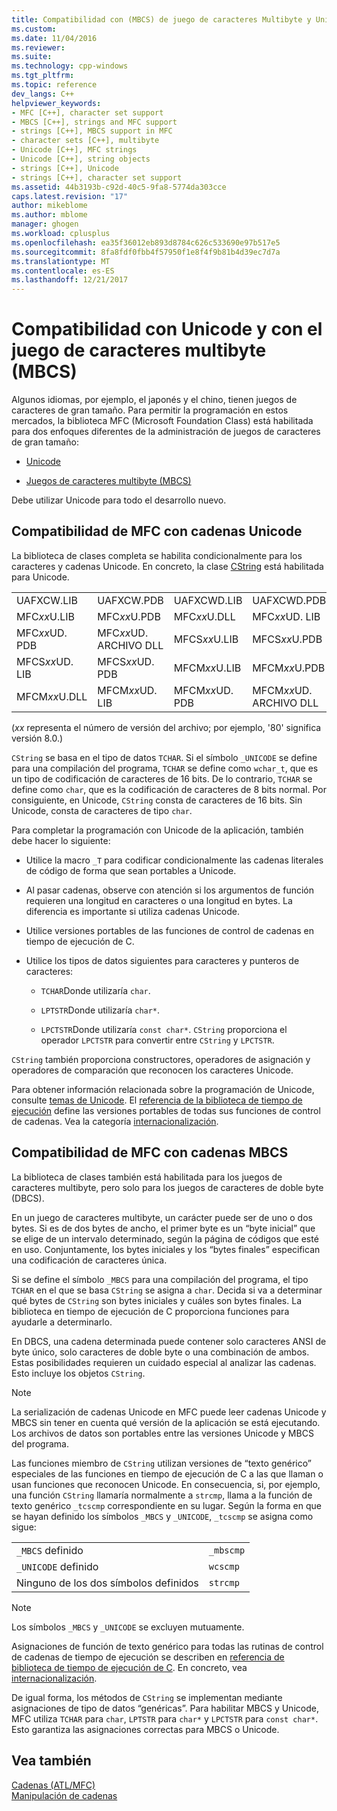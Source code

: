 ```yaml
---
title: Compatibilidad con (MBCS) de juego de caracteres Multibyte y Unicode | Documentos de Microsoft
ms.custom: 
ms.date: 11/04/2016
ms.reviewer: 
ms.suite: 
ms.technology: cpp-windows
ms.tgt_pltfrm: 
ms.topic: reference
dev_langs: C++
helpviewer_keywords:
- MFC [C++], character set support
- MBCS [C++], strings and MFC support
- strings [C++], MBCS support in MFC
- character sets [C++], multibyte
- Unicode [C++], MFC strings
- Unicode [C++], string objects
- strings [C++], Unicode
- strings [C++], character set support
ms.assetid: 44b3193b-c92d-40c5-9fa8-5774da303cce
caps.latest.revision: "17"
author: mikeblome
ms.author: mblome
manager: ghogen
ms.workload: cplusplus
ms.openlocfilehash: ea35f36012eb893d8784c626c533690e97b517e5
ms.sourcegitcommit: 8fa8fdf0fbb4f57950f1e8f4f9b81b4d39ec7d7a
ms.translationtype: MT
ms.contentlocale: es-ES
ms.lasthandoff: 12/21/2017
---
```

# <a name="unicode-and-multibyte-character-set-mbcs-support"></a>Compatibilidad con Unicode y con el juego de caracteres multibyte (MBCS)
Algunos idiomas, por ejemplo, el japonés y el chino, tienen juegos de caracteres de gran tamaño. Para permitir la programación en estos mercados, la biblioteca MFC (Microsoft Foundation Class) está habilitada para dos enfoques diferentes de la administración de juegos de caracteres de gran tamaño:  
  
-   [Unicode](#_core_mfc_support_for_unicode_strings)  
  
-   [Juegos de caracteres multibyte (MBCS)](#_core_mfc_support_for_mbcs_strings)  
  
 Debe utilizar Unicode para todo el desarrollo nuevo.  
  
##  <a name="_core_mfc_support_for_unicode_strings"></a>Compatibilidad de MFC con cadenas Unicode  
 La biblioteca de clases completa se habilita condicionalmente para los caracteres y cadenas Unicode. En concreto, la clase [CString](../atl-mfc-shared/reference/cstringt-class.md) está habilitada para Unicode.  
  
|||||  
|-|-|-|-|  
|UAFXCW.LIB|UAFXCW.PDB|UAFXCWD.LIB|UAFXCWD.PDB|  
|MFC*xx*U.LIB|MFC*xx*U.PDB|MFC*xx*U.DLL|MFC*xx*UD. LIB|  
|MFC*xx*UD. PDB|MFC*xx*UD. ARCHIVO DLL|MFCS*xx*U.LIB|MFCS*xx*U.PDB|  
|MFCS*xx*UD. LIB|MFCS*xx*UD. PDB|MFCM*xx*U.LIB|MFCM*xx*U.PDB|  
|MFCM*xx*U.DLL|MFCM*xx*UD. LIB|MFCM*xx*UD. PDB|MFCM*xx*UD. ARCHIVO DLL|  
  
 (*xx* representa el número de versión del archivo; por ejemplo, '80' significa versión 8.0.)  
  
 `CString` se basa en el tipo de datos `TCHAR`. Si el símbolo `_UNICODE` se define para una compilación del programa, `TCHAR` se define como `wchar_t`, que es un tipo de codificación de caracteres de 16 bits. De lo contrario, `TCHAR` se define como `char`, que es la codificación de caracteres de 8 bits normal. Por consiguiente, en Unicode, `CString` consta de caracteres de 16 bits. Sin Unicode, consta de caracteres de tipo `char`.  
  
 Para completar la programación con Unicode de la aplicación, también debe hacer lo siguiente:  
  
-   Utilice la macro `_T` para codificar condicionalmente las cadenas literales de código de forma que sean portables a Unicode.  
  
-   Al pasar cadenas, observe con atención si los argumentos de función requieren una longitud en caracteres o una longitud en bytes. La diferencia es importante si utiliza cadenas Unicode.  
  
-   Utilice versiones portables de las funciones de control de cadenas en tiempo de ejecución de C.  
  
-   Utilice los tipos de datos siguientes para caracteres y punteros de caracteres:  
  
    -   `TCHAR`Donde utilizaría `char`.  
  
    -   `LPTSTR`Donde utilizaría `char*`.  
  
    -   `LPCTSTR`Donde utilizaría `const char*`. `CString` proporciona el operador `LPCTSTR` para convertir entre `CString` y `LPCTSTR`.  
  
 `CString` también proporciona constructores, operadores de asignación y operadores de comparación que reconocen los caracteres Unicode.  
  
 Para obtener información relacionada sobre la programación de Unicode, consulte [temas de Unicode](../mfc/unicode-in-mfc.md). El [referencia de la biblioteca de tiempo de ejecución](../c-runtime-library/c-run-time-library-reference.md) define las versiones portables de todas sus funciones de control de cadenas. Vea la categoría [internacionalización](../c-runtime-library/internationalization.md).  
  
##  <a name="_core_mfc_support_for_mbcs_strings"></a>Compatibilidad de MFC con cadenas MBCS  
  
 La biblioteca de clases también está habilitada para los juegos de caracteres multibyte, pero solo para los juegos de caracteres de doble byte (DBCS).  
  
 En un juego de caracteres multibyte, un carácter puede ser de uno o dos bytes. Si es de dos bytes de ancho, el primer byte es un “byte inicial” que se elige de un intervalo determinado, según la página de códigos que esté en uso. Conjuntamente, los bytes iniciales y los “bytes finales” especifican una codificación de caracteres única.  
  
 Si se define el símbolo `_MBCS` para una compilación del programa, el tipo `TCHAR` en el que se basa `CString` se asigna a `char`. Decida si va a determinar qué bytes de `CString` son bytes iniciales y cuáles son bytes finales. La biblioteca en tiempo de ejecución de C proporciona funciones para ayudarle a determinarlo.  
  
 En DBCS, una cadena determinada puede contener solo caracteres ANSI de byte único, solo caracteres de doble byte o una combinación de ambos. Estas posibilidades requieren un cuidado especial al analizar las cadenas. Esto incluye los objetos `CString`.  
  
> [!NOTE]
>  La serialización de cadenas Unicode en MFC puede leer cadenas Unicode y MBCS sin tener en cuenta qué versión de la aplicación se está ejecutando. Los archivos de datos son portables entre las versiones Unicode y MBCS del programa.  
  
 Las funciones miembro de `CString` utilizan versiones de “texto genérico” especiales de las funciones en tiempo de ejecución de C a las que llaman o usan funciones que reconocen Unicode. En consecuencia, si, por ejemplo, una función `CString` llamaría normalmente a `strcmp`, llama a la función de texto genérico `_tcscmp` correspondiente en su lugar. Según la forma en que se hayan definido los símbolos `_MBCS` y `_UNICODE`, `_tcscmp` se asigna como sigue:  
  
|||  
|-|-|  
|`_MBCS` definido|`_mbscmp`|  
|`_UNICODE` definido|`wcscmp`|  
|Ninguno de los dos símbolos definidos|`strcmp`|  
  
> [!NOTE]
>  Los símbolos `_MBCS` y `_UNICODE` se excluyen mutuamente.  
  
 Asignaciones de función de texto genérico para todas las rutinas de control de cadenas de tiempo de ejecución se describen en [referencia de biblioteca de tiempo de ejecución de C](../c-runtime-library/c-run-time-library-reference.md). En concreto, vea [internacionalización](../c-runtime-library/internationalization.md).  
  
 De igual forma, los métodos de `CString` se implementan mediante asignaciones de tipo de datos “genéricas”. Para habilitar MBCS y Unicode, MFC utiliza `TCHAR` para `char`, `LPTSTR` para `char*` y `LPCTSTR` para `const char*`. Esto garantiza las asignaciones correctas para MBCS o Unicode.  
  
## <a name="see-also"></a>Vea también  
 [Cadenas (ATL/MFC)](../atl-mfc-shared/strings-atl-mfc.md)   
 [Manipulación de cadenas](../c-runtime-library/string-manipulation-crt.md)

